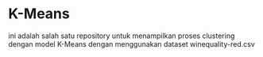 # K-Means
ini adalah salah satu repository untuk menampilkan proses clustering dengan model K-Means dengan menggunakan dataset winequality-red.csv
